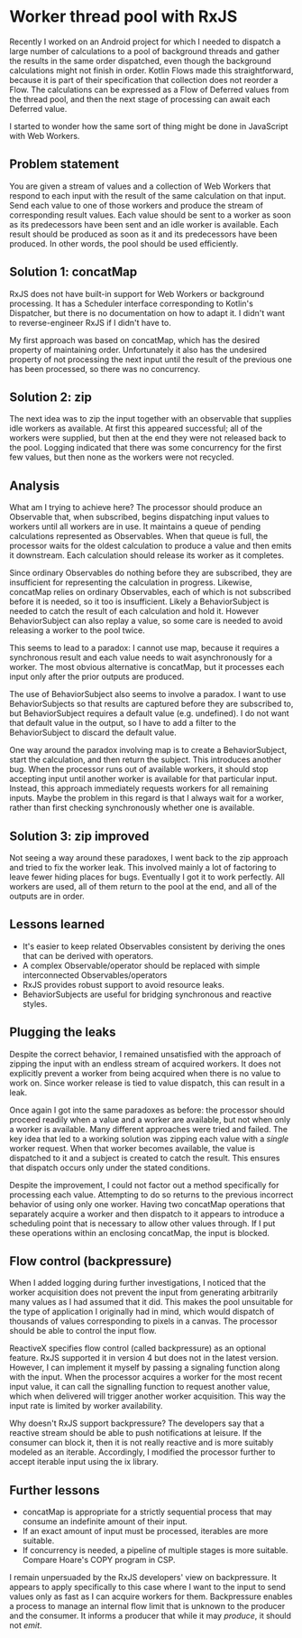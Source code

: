 # Worker thread pool with RxJS

Recently I worked on an Android project for which I needed to dispatch a large
number of calculations to a pool of background threads and gather the results
in the same order dispatched, even though the background calculations might
not finish in order. Kotlin Flows made this straightforward, because it is part
of their specification that collection does not reorder a Flow. The
calculations can be expressed as a Flow of Deferred values from the thread
pool, and then the next stage of processing can await each Deferred value.

I started to wonder how the same sort of thing might be done in JavaScript
with Web Workers.

## Problem statement

You are given a stream of values and a collection of Web Workers that respond
to each input with the result of the same calculation on that input. Send each
value to one of those workers and produce the stream of corresponding result
values. Each value should be sent to a worker as soon as its predecessors have
been sent and an idle worker is available. Each result should be produced as
soon as it and its predecessors have been produced. In other words, the pool
should be used efficiently.

## Solution 1: concatMap

RxJS does not have built-in support for Web Workers or background processing.
It has a Scheduler interface corresponding to Kotlin's Dispatcher, but there
is no documentation on how to adapt it. I didn't want to reverse-engineer RxJS
if I didn't have to.

My first approach was based on concatMap, which has the desired property of
maintaining order. Unfortunately it also has the undesired property of not
processing the next input until the result of the previous one has been
processed, so there was no concurrency.

## Solution 2: zip

The next idea was to zip the input together with an observable that supplies
idle workers as available. At first this appeared successful; all of the
workers were supplied, but then at the end they were not released back to
the pool. Logging indicated that there was some concurrency for the first few
values, but then none as the workers were not recycled.

## Analysis

What am I trying to achieve here? The processor should produce an Observable
that, when subscribed, begins dispatching input values to workers until all
workers are in use. It maintains a queue of pending calculations represented
as Observables. When that queue is full, the processor waits for the oldest
calculation to produce a value and then emits it downstream. Each calculation
should release its worker as it completes.

Since ordinary Observables do nothing before they are subscribed, they are
insufficient for representing the calculation in progress. Likewise, concatMap
relies on ordinary Observables, each of which is not subscribed before it is
needed, so it too is insufficient. Likely a BehaviorSubject is needed to catch
the result of each calculation and hold it. However BehaviorSubject can also
replay a value, so some care is needed to avoid releasing a worker to the pool
twice.

This seems to lead to a paradox: I cannot use map, because it requires a
synchronous result and each value needs to wait asynchronously for a worker.
The most obvious alternative is concatMap, but it processes each input only
after the prior outputs are produced.

The use of BehaviorSubject also seems to involve a paradox. I want to use
BehaviorSubjects so that results are captured before they are subscribed to,
but BehaviorSubject requires a default value (e.g. undefined). I do not want
that default value in the output, so I have to add a filter to the
BehaviorSubject to discard the default value.

One way around the paradox involving map is to create a BehaviorSubject, start
the calculation, and then return the subject. This introduces another bug.
When the processor runs out of available workers, it should stop accepting
input until another worker is available for that particular input. Instead,
this approach immediately requests workers for all remaining inputs. Maybe
the problem in this regard is that I always wait for a worker, rather than
first checking synchronously whether one is available.

## Solution 3: zip improved

Not seeing a way around these paradoxes, I went back to the zip approach and
tried to fix the worker leak. This involved mainly a lot of factoring to leave
fewer hiding places for bugs. Eventually I got it to work perfectly. All
workers are used, all of them return to the pool at the end, and all of the
outputs are in order.

## Lessons learned

- It's easier to keep related Observables consistent by deriving the ones that
  can be derived with operators.
- A complex Observable/operator should be replaced with simple interconnected
  Observables/operators
- RxJS provides robust support to avoid resource leaks.
- BehaviorSubjects are useful for bridging synchronous and reactive styles.

## Plugging the leaks

Despite the correct behavior, I remained unsatisfied with the approach of
zipping the input with an endless stream of acquired workers. It does not
explicitly prevent a worker from being acquired when there is no value to work
on. Since worker release is tied to value dispatch, this can result in a leak.

Once again I got into the same paradoxes as before: the processor should
proceed readily when a value and a worker are available, but not when only a
worker is available. Many different approaches were tried and failed. The key
idea that led to a working solution was zipping each value with a *single*
worker request. When that worker becomes available, the value is dispatched to
it and a subject is created to catch the result. This ensures that dispatch
occurs only under the stated conditions.

Despite the improvement, I could not factor out a method specifically for
processing each value. Attempting to do so returns to the previous incorrect
behavior of using only one worker. Having two concatMap operations that
separately acquire a worker and then dispatch to it appears to introduce a
scheduling point that is necessary to allow other values through. If I put
these operations within an enclosing concatMap, the input is blocked.

## Flow control (backpressure)

When I added logging during further investigations, I noticed that the worker
acquisition does not prevent the input from generating arbitrarily many values
as I had assumed that it did. This makes the pool unsuitable for the type of
application I originally had in mind, which would dispatch of thousands of
values corresponding to pixels in a canvas. The processor should be able to
control the input flow.

ReactiveX specifies flow control (called backpressure) as an optional feature.
RxJS supported it in version 4 but does not in the latest version. However, I
can implement it myself by passing a signaling function along with the input.
When the processor acquires a worker for the most recent input value, it can
call the signalling function to request another value, which when delivered
will trigger another worker acquisition. This way the input rate is limited by
worker availability.

Why doesn't RxJS support backpressure? The developers say that a reactive
stream should be able to push notifications at leisure. If the consumer can
block it, then it is not really reactive and is more suitably modeled as an
iterable. Accordingly, I modified the processor further to accept iterable
input using the ix library.

## Further lessons

- concatMap is appropriate for a strictly sequential process that may consume
  an indefinite amount of their input.
- If an exact amount of input must be processed, iterables are more suitable.
- If concurrency is needed, a pipeline of multiple stages is more suitable.
  Compare Hoare's COPY program in CSP.

I remain unpersuaded by the RxJS developers' view on backpressure. It appears
to apply specifically to this case where I want to the input to send values
only as fast as I can acquire workers for them. Backpressure enables a process
to manage an internal flow limit that is unknown to the producer and the
consumer. It informs a producer that while it may *produce*, it should not
*emit*.
